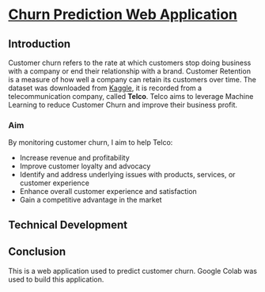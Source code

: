 # [Churn Prediction Web Application](https://churn-prediction-w23m.onrender.com/)
## Introduction
Customer churn refers to the rate at which customers stop doing business with a company or end their relationship with a brand. Customer Retention is a measure of how well a company can retain its customers over time. 
The dataset was downloaded from [Kaggle](https://www.kaggle.com/datasets/blastchar/telco-customer-churn), it is recorded from a telecommunication company, called **Telco**. Telco aims to leverage Machine Learning to reduce Customer Churn and improve their business profit. 

### Aim
By monitoring customer churn, I aim to help Telco:
- Increase revenue and profitability
- Improve customer loyalty and advocacy
- Identify and address underlying issues with products, services, or customer experience
- Enhance overall customer experience and satisfaction
- Gain a competitive advantage in the market

## Technical Development
## Conclusion
This is a web application used to predict customer churn. Google Colab was used to build this application.
